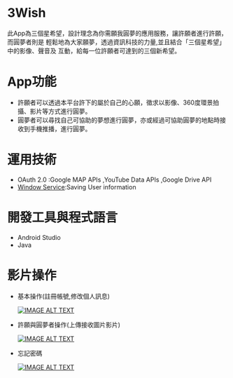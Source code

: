 # 3Wish

此App為三個星希望，設計理念為你需願我圓夢的應用服務，讓許願者進行許願，而圓夢者則是 輕鬆地為大家願夢，透過資訊科技的力量,並且結合「三個星希望」中的影像、聲音及
互動，給每一位許願者可達到的三個新希望。


# App功能

 - 許願者可以透過本平台許下的屬於自己的心願，徵求以影像、360度環景拍攝、影片等方式進行圓夢。
 - 圓夢者可以尋找自己可協助的夢想進行圓夢，亦或經過可協助圓夢的地點時接收到手機推播，進行圓夢。


# 運用技術
 - OAuth 2.0 :Google MAP APIs ,YouTube Data APIs ,Google Drive API
 - [Window Service](https://github.com/percyku/3Wish-Server):Saving User information


# 開發工具與程式語言
 - Android Studio
 - Java


# 影片操作

 - 基本操作(註冊帳號,修改個人訊息)
   
   [![IMAGE ALT TEXT](https://i9.ytimg.com/vi_webp/NxLazdrPkig/mqdefault.webp?v=674aff56&sqp=CMD8q7oG&rs=AOn4CLCPSrBbJvnPI6lcrm78tqJ3HQmu3w)](https://www.youtube.com/watch?v=NxLazdrPkig)
 

 - 許願與圓夢者操作(上傳接收圖片影片)
   
   [![IMAGE ALT TEXT](https://i9.ytimg.com/vi/nKDhe5kFYbU/mqdefault.jpg?sqp=CJyIrLoG-oaymwEmCMACELQB8quKqQMa8AEB-AH-CYAC0AWKAgwIABABGFsgYihlMA8=&rs=AOn4CLD9N5o_euS4iI0Rv2q_-qoJ8niyPQ)](https://www.youtube.com/watch?v=nKDhe5kFYbU)
 

 - 忘記密碼

   [![IMAGE ALT TEXT](https://i9.ytimg.com/vi_webp/x5WO3NPCH4E/mqdefault.webp?v=674b0547&sqp=CMiKrLoG&rs=AOn4CLCkrGHy2Ucn0Io2rAoN4d_UBmyUbw)](https://www.youtube.com/watch?v=x5WO3NPCH4E)





